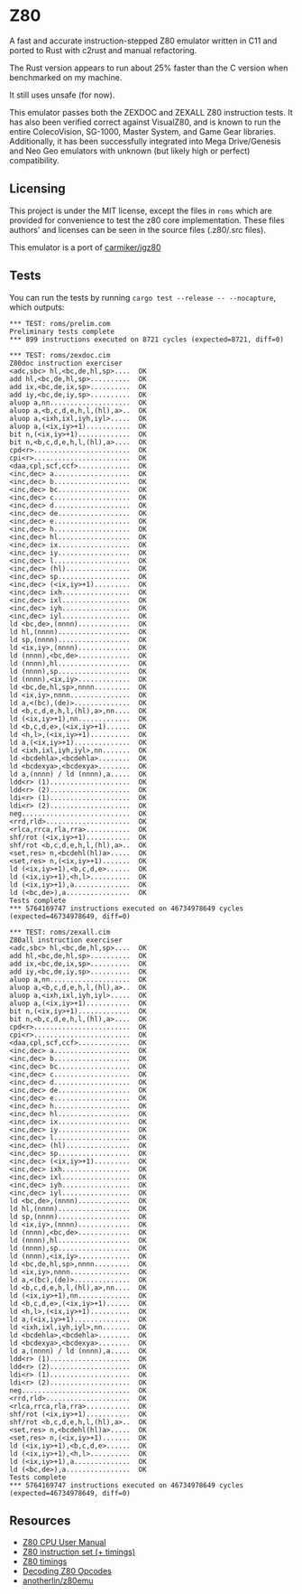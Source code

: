 # Z80

A fast and accurate instruction-stepped Z80 emulator written in C11 and ported to Rust with c2rust and manual refactoring.

The Rust version appears to run about 25% faster than the C version when benchmarked on my machine. 

It still uses unsafe (for now).

This emulator passes both the ZEXDOC and ZEXALL Z80 instruction tests. It has also been verified correct against VisualZ80, and is known to run the entire ColecoVision, SG-1000, Master System, and Game Gear libraries. Additionally, it has been successfully integrated into Mega Drive/Genesis and Neo Geo emulators with unknown (but likely high or perfect) compatibility.

## Licensing

This project is under the MIT license, except the files in `roms` which are provided for convenience to test the z80 core implementation. These files authors' and licenses can be seen in the source files (.z80/.src files).

This emulator is a port of [carmiker/jgz80](https://github.com/carmiker/jgz80)

## Tests

You can run the tests by running `cargo test --release -- --nocapture`, which outputs:

```
*** TEST: roms/prelim.com
Preliminary tests complete
*** 899 instructions executed on 8721 cycles (expected=8721, diff=0)

*** TEST: roms/zexdoc.cim
Z80doc instruction exerciser
<adc,sbc> hl,<bc,de,hl,sp>....  OK
add hl,<bc,de,hl,sp>..........  OK
add ix,<bc,de,ix,sp>..........  OK
add iy,<bc,de,iy,sp>..........  OK
aluop a,nn....................  OK
aluop a,<b,c,d,e,h,l,(hl),a>..  OK
aluop a,<ixh,ixl,iyh,iyl>.....  OK
aluop a,(<ix,iy>+1)...........  OK
bit n,(<ix,iy>+1).............  OK
bit n,<b,c,d,e,h,l,(hl),a>....  OK
cpd<r>........................  OK
cpi<r>........................  OK
<daa,cpl,scf,ccf>.............  OK
<inc,dec> a...................  OK
<inc,dec> b...................  OK
<inc,dec> bc..................  OK
<inc,dec> c...................  OK
<inc,dec> d...................  OK
<inc,dec> de..................  OK
<inc,dec> e...................  OK
<inc,dec> h...................  OK
<inc,dec> hl..................  OK
<inc,dec> ix..................  OK
<inc,dec> iy..................  OK
<inc,dec> l...................  OK
<inc,dec> (hl)................  OK
<inc,dec> sp..................  OK
<inc,dec> (<ix,iy>+1).........  OK
<inc,dec> ixh.................  OK
<inc,dec> ixl.................  OK
<inc,dec> iyh.................  OK
<inc,dec> iyl.................  OK
ld <bc,de>,(nnnn).............  OK
ld hl,(nnnn)..................  OK
ld sp,(nnnn)..................  OK
ld <ix,iy>,(nnnn).............  OK
ld (nnnn),<bc,de>.............  OK
ld (nnnn),hl..................  OK
ld (nnnn),sp..................  OK
ld (nnnn),<ix,iy>.............  OK
ld <bc,de,hl,sp>,nnnn.........  OK
ld <ix,iy>,nnnn...............  OK
ld a,<(bc),(de)>..............  OK
ld <b,c,d,e,h,l,(hl),a>,nn....  OK
ld (<ix,iy>+1),nn.............  OK
ld <b,c,d,e>,(<ix,iy>+1)......  OK
ld <h,l>,(<ix,iy>+1)..........  OK
ld a,(<ix,iy>+1)..............  OK
ld <ixh,ixl,iyh,iyl>,nn.......  OK
ld <bcdehla>,<bcdehla>........  OK
ld <bcdexya>,<bcdexya>........  OK
ld a,(nnnn) / ld (nnnn),a.....  OK
ldd<r> (1)....................  OK
ldd<r> (2)....................  OK
ldi<r> (1)....................  OK
ldi<r> (2)....................  OK
neg...........................  OK
<rrd,rld>.....................  OK
<rlca,rrca,rla,rra>...........  OK
shf/rot (<ix,iy>+1)...........  OK
shf/rot <b,c,d,e,h,l,(hl),a>..  OK
<set,res> n,<bcdehl(hl)a>.....  OK
<set,res> n,(<ix,iy>+1).......  OK
ld (<ix,iy>+1),<b,c,d,e>......  OK
ld (<ix,iy>+1),<h,l>..........  OK
ld (<ix,iy>+1),a..............  OK
ld (<bc,de>),a................  OK
Tests complete
*** 5764169747 instructions executed on 46734978649 cycles (expected=46734978649, diff=0)

*** TEST: roms/zexall.cim
Z80all instruction exerciser
<adc,sbc> hl,<bc,de,hl,sp>....  OK
add hl,<bc,de,hl,sp>..........  OK
add ix,<bc,de,ix,sp>..........  OK
add iy,<bc,de,iy,sp>..........  OK
aluop a,nn....................  OK
aluop a,<b,c,d,e,h,l,(hl),a>..  OK
aluop a,<ixh,ixl,iyh,iyl>.....  OK
aluop a,(<ix,iy>+1)...........  OK
bit n,(<ix,iy>+1).............  OK
bit n,<b,c,d,e,h,l,(hl),a>....  OK
cpd<r>........................  OK
cpi<r>........................  OK
<daa,cpl,scf,ccf>.............  OK
<inc,dec> a...................  OK
<inc,dec> b...................  OK
<inc,dec> bc..................  OK
<inc,dec> c...................  OK
<inc,dec> d...................  OK
<inc,dec> de..................  OK
<inc,dec> e...................  OK
<inc,dec> h...................  OK
<inc,dec> hl..................  OK
<inc,dec> ix..................  OK
<inc,dec> iy..................  OK
<inc,dec> l...................  OK
<inc,dec> (hl)................  OK
<inc,dec> sp..................  OK
<inc,dec> (<ix,iy>+1).........  OK
<inc,dec> ixh.................  OK
<inc,dec> ixl.................  OK
<inc,dec> iyh.................  OK
<inc,dec> iyl.................  OK
ld <bc,de>,(nnnn).............  OK
ld hl,(nnnn)..................  OK
ld sp,(nnnn)..................  OK
ld <ix,iy>,(nnnn).............  OK
ld (nnnn),<bc,de>.............  OK
ld (nnnn),hl..................  OK
ld (nnnn),sp..................  OK
ld (nnnn),<ix,iy>.............  OK
ld <bc,de,hl,sp>,nnnn.........  OK
ld <ix,iy>,nnnn...............  OK
ld a,<(bc),(de)>..............  OK
ld <b,c,d,e,h,l,(hl),a>,nn....  OK
ld (<ix,iy>+1),nn.............  OK
ld <b,c,d,e>,(<ix,iy>+1)......  OK
ld <h,l>,(<ix,iy>+1)..........  OK
ld a,(<ix,iy>+1)..............  OK
ld <ixh,ixl,iyh,iyl>,nn.......  OK
ld <bcdehla>,<bcdehla>........  OK
ld <bcdexya>,<bcdexya>........  OK
ld a,(nnnn) / ld (nnnn),a.....  OK
ldd<r> (1)....................  OK
ldd<r> (2)....................  OK
ldi<r> (1)....................  OK
ldi<r> (2)....................  OK
neg...........................  OK
<rrd,rld>.....................  OK
<rlca,rrca,rla,rra>...........  OK
shf/rot (<ix,iy>+1)...........  OK
shf/rot <b,c,d,e,h,l,(hl),a>..  OK
<set,res> n,<bcdehl(hl)a>.....  OK
<set,res> n,(<ix,iy>+1).......  OK
ld (<ix,iy>+1),<b,c,d,e>......  OK
ld (<ix,iy>+1),<h,l>..........  OK
ld (<ix,iy>+1),a..............  OK
ld (<bc,de>),a................  OK
Tests complete
*** 5764169747 instructions executed on 46734978649 cycles (expected=46734978649, diff=0)
```

## Resources

- [Z80 CPU User Manual](http://z80.info/zip/z80cpu_um.pdf)
- [Z80 instruction set (+ timings)](http://map.grauw.nl/resources/z80instr.php)
- [Z80 timings](https://docs.google.com/spreadsheets/d/1eygwsPkhpBi6oLQI1mre7kxyN11o1j0TmvXCz1aBLLY/edit?usp=sharing)
- [Decoding Z80 Opcodes](http://z80.info/decoding.htm)
- [anotherlin/z80emu](https://github.com/anotherlin/z80emu)
